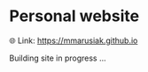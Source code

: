 # Personal website 
:globe_with_meridians: Link: https://mmarusiak.github.io

Building site in progress ...
